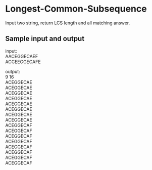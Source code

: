 # Longest-Common-Subsequence
Input two string, return LCS length and all matching answer.

## Sample input and output
input:  
AACEGGECAEF  
ACCEEGGECAFE

output:  
9 16  
ACEGGECAE  
ACEGGECAE  
ACEGGECAE  
ACEGGECAE  
ACEGGECAE  
ACEGGECAE  
ACEGGECAE  
ACEGGECAE  
ACEGGECAF  
ACEGGECAF  
ACEGGECAF  
ACEGGECAF  
ACEGGECAF  
ACEGGECAF  
ACEGGECAF  
ACEGGECAF

